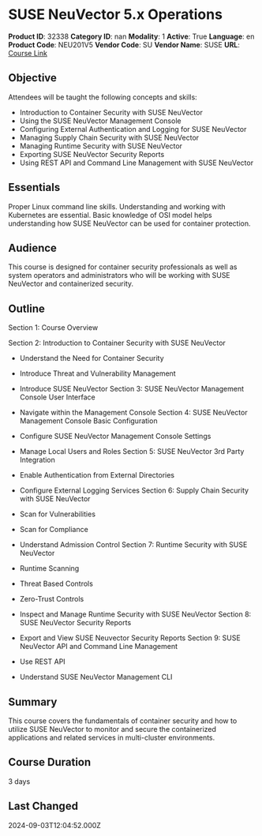# SUSE NeuVector 5.x Operations

**Product ID**: 32338
**Category ID**: nan
**Modality**: 1
**Active**: True
**Language**: en
**Product Code**: NEU201V5
**Vendor Code**: SU
**Vendor Name**: SUSE
**URL**: [Course Link](https://www.fastlaneus.com/course/suse-neu201v5)

## Objective
Attendees will be taught the following concepts and skills:



- Introduction to Container Security with SUSE NeuVector
- Using the SUSE NeuVector Management Console
- Configuring External Authentication and Logging for SUSE NeuVector
- Managing Supply Chain Security with SUSE NeuVector
- Managing Runtime Security with SUSE NeuVector
- Exporting SUSE NeuVector Security Reports
- Using REST API and Command Line Management with SUSE NeuVector

## Essentials
Proper Linux command line skills. Understanding and working with Kubernetes are essential. Basic knowledge of OSI model helps understanding how SUSE NeuVector can be used for container protection.

## Audience
This course is designed for container security professionals as well as system operators and administrators who will be working with SUSE NeuVector and containerized security.

## Outline
Section 1: Course Overview

Section 2: Introduction to Container Security with SUSE NeuVector


- Understand the Need for Container Security
- Introduce Threat and Vulnerability Management
- Introduce SUSE NeuVector
Section 3: SUSE NeuVector Management Console User Interface


- Navigate within the Management Console
Section 4: SUSE NeuVector Management Console Basic Configuration


- Configure SUSE NeuVector Management Console Settings
- Manage Local Users and Roles
Section 5: SUSE NeuVector 3rd Party Integration


- Enable Authentication from External Directories
- Configure External Logging Services
Section 6: Supply Chain Security with SUSE NeuVector


- Scan for Vulnerabilities
- Scan for Compliance
- Understand Admission Control
Section 7: Runtime Security with SUSE NeuVector


- Runtime Scanning
- Threat Based Controls
- Zero-Trust Controls
- Inspect and Manage Runtime Security with SUSE NeuVector
Section 8: SUSE NeuVector Security Reports


- Export and View SUSE Neuvector Security Reports
Section 9: SUSE NeuVector API and Command Line Management


- Use REST API
- Understand SUSE NeuVector Management CLI

## Summary
This course covers the fundamentals of container security and how to utilize SUSE NeuVector to monitor and secure the containerized applications and related services in multi-cluster environments.

## Course Duration
3 days

## Last Changed
2024-09-03T12:04:52.000Z
